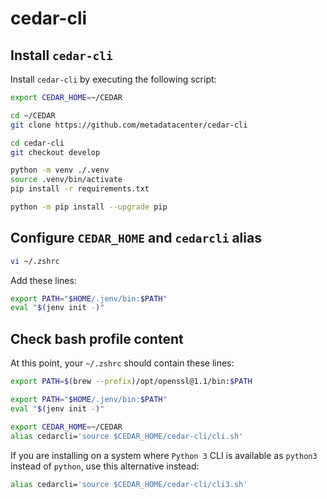 # cedar-cli

## Install `cedar-cli`
Install `cedar-cli` by executing the following script:

```sh
export CEDAR_HOME=~/CEDAR

cd ~/CEDAR
git clone https://github.com/metadatacenter/cedar-cli

cd cedar-cli
git checkout develop

python -m venv ./.venv
source .venv/bin/activate
pip install -r requirements.txt

python -m pip install --upgrade pip
```

## Configure `CEDAR_HOME` and `cedarcli` alias

```sh
vi ~/.zshrc
```

Add these lines:

```sh
export PATH="$HOME/.jenv/bin:$PATH"
eval "$(jenv init -)"
```

## Check bash profile content

At this point, your `~/.zshrc` should contain these lines:

```sh
export PATH=$(brew --prefix)/opt/openssl@1.1/bin:$PATH

export PATH="$HOME/.jenv/bin:$PATH"
eval "$(jenv init -)"

export CEDAR_HOME=~/CEDAR
alias cedarcli='source $CEDAR_HOME/cedar-cli/cli.sh'
```

If you are installing on a system where `Python 3` CLI is available as `python3` instead of `python`, use this alternative instead:

```sh
alias cedarcli='source $CEDAR_HOME/cedar-cli/cli3.sh'
```
